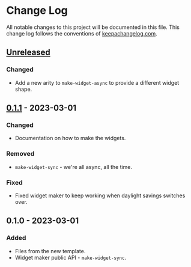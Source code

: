 # Change Log
All notable changes to this project will be documented in this file. This change log follows the conventions of [keepachangelog.com](http://keepachangelog.com/).

## [Unreleased]
### Changed
- Add a new arity to `make-widget-async` to provide a different widget shape.

## [0.1.1] - 2023-03-01
### Changed
- Documentation on how to make the widgets.

### Removed
- `make-widget-sync` - we're all async, all the time.

### Fixed
- Fixed widget maker to keep working when daylight savings switches over.

## 0.1.0 - 2023-03-01
### Added
- Files from the new template.
- Widget maker public API - `make-widget-sync`.

[Unreleased]: https://sourcehost.site/your-name/red-tree/compare/0.1.1...HEAD
[0.1.1]: https://sourcehost.site/your-name/red-tree/compare/0.1.0...0.1.1
